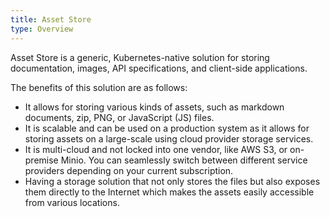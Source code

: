 ```yaml
---
title: Asset Store
type: Overview
---
```


Asset Store is a generic, Kubernetes-native solution for storing documentation, images, API specifications, and client-side applications.

The benefits of this solution are as follows:
- It allows for storing various kinds of assets, such as markdown documents, zip, PNG, or JavaScript (JS) files.
- It is scalable and can be used on a production system as it allows for storing assets on a large-scale using cloud provider storage services.
- It is multi-cloud and not locked into one vendor, like AWS S3, or on-premise Minio. You can seamlessly switch between different service providers depending on your current subscription.
- Having a storage solution that not only stores the files but also exposes them directly to the Internet which makes the assets easily accessible from various locations.
